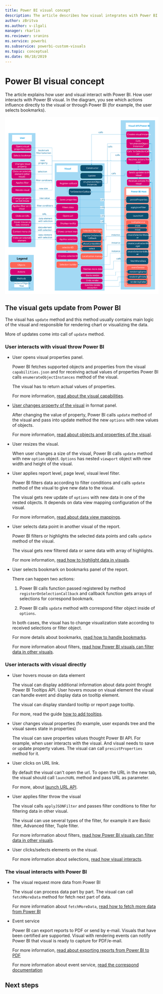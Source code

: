 ```yaml
---
title: Power BI visual concept
description: The article describes how visual integrates with Power BI
author: zBritva
ms.author: v-ilgali
manager: rkarlin
ms.reviewer: sranins
ms.service: powerbi
ms.subservice: powerbi-custom-visuals
ms.topic: conceptual
ms.date: 06/18/2019
---
```


# Power BI visual concept

The article explains how user and visual interact with Power BI. How user interacts with Power BI visual. In the diagram, you see which actions influence directly to the visual or through Power BI (for example, the user selects bookmarks).

![Power BI visual](./media/visual-concept.svg)

## The visual gets update from Power BI

The visual has `update` method and this method usually contains main logic of the visual and responsible for rendering chart or visualizing the data.

More of updates come into call of `update` method.

### User interacts with visual throw Power BI

* User opens visual properties panel.

    Power BI fetches supported objects and properties from the visual `capabilities.json` and for receiving actual values of properties Power BI calls `enumerateObjectInstances` method of the visual.

    The visual has to return actual values of properties.

    For more information, [read about the visual capabilities](capabilities.md).

* [User changes property of the visual](../../visuals/power-bi-visualization-customize-title-background-and-legend.md) in format panel.

    After changing the value of property, Power BI calls `update` method of the visual and pass into update method the new `options` with new values of objects.

    For more information, [read about objects and properties of the visual](objects-properties.md).

* User resizes the visual.

    When user changes a size of the visual, Power BI calls `update` method with new `option` object. `Options` has nested `viewport` object with new width and height of the visual.

* User applies report level, page level, visual level filter.

    Power BI filters data according to filter conditions and calls `update` method of the visual to give new data to the visual.

    The visual gets new update of `options` with new data in one of the nested objects. It depends on data view mapping configuration of the visual.

    For more information, [read about data view mappings](dataview-mappings.md).

* User selects data point in another visual of the report.

    Power BI filters or highlights the selected data points and calls `update` method of the visual.

    The visual gets new filtered data or same data with array of highlights.

    For more information, [read how to highlight data in visuals](highlight.md).

* User selects bookmark on bookmarks panel of the report.

    There can happen two actions:

    1. Power BI calls function passed registered by method `registerOnSelectionCallback` and callback function gets arrays of selections for correspond bookmark.

    2. Power BI calls `update` method with correspond filter object inside of `options`.

    In both cases, the visual has to change visualization state according to received selections or filter object.

    For more details about bookmarks, [read how to handle bookmarks](filter-api.md).

    For more information about filters, [read how Power BI visuals can filter data in other visuals](filter-api.md).

### User interacts with visual directly

* User hovers mouse on data element

    The visual can display additional information about data point throght Power BI Tooltips API.
    User hovers mouse on visual element the visual can handle event and display data on tooltip element.

    The visual can display standard tooltip or report page tooltip.

    For more, read the guide [how to add tooltips](add-tooltips.md).

* User changes visual properties (fo example, user expands tree and the visual saves state in properties)

    The visual can save properties values thought Power BI API. For example, when user interacts with the visual. And visual needs to save or update property values. The visual can call `presistProperties` method for it.

* User clicks on URL link.

    By default the visual can't open the url. To open the URL in the new tab, the visual should call `launchURL` method and pass URL as parameter.

    For more, about [launch URL API](launch-url.md).

* User applies filter throw the visual

    The visual calls `applyJSONFilter` and passes filter conditions to filter for filtering data in other visual.

    The visual can use several types of the filter, for example it are Basic filter, Advanced filter, Tuple filter.

    For more information about filters, [read how Power BI visuals can filter data in other visuals](filter-api.md).

* User clicks/selects elements on the visual.

    For more information about selections, [read how visual interacts](selection-api.md).
    <!-- TODO rewrite article about selections, and include new methods decsription: withTable, withMatrixNode -->

### The visual interacts with Power BI

* The visual request more data from Power BI

    The visual can process data part by part. The visual can call `fetchMoreData` method for fetch next part of data.

    For more information about `fetchMoreData`, [read how to fetch more data from Power BI](fetch-more-data.md)

* Event service

    Power BI can export reports to PDF or send by e-mail. Visuals that have been certified are supported. Visual with rendering events can notify Power BI that visual is ready to capture for PDF/e-mail.

    For more information, [read about exporting reports from Power BI to PDF](../../consumer/end-user-pdf.md)

    For more information about event service, [read the correspond documentation](event-service.md)

## Next steps

<!-- Todo add links to tutorial getting started visual development -->
